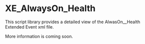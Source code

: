 # XE_AlwaysOn_Health
This script library provides a detailed view of the AlwasOn__Health Extended Event xml file.

More information is coming soon.
